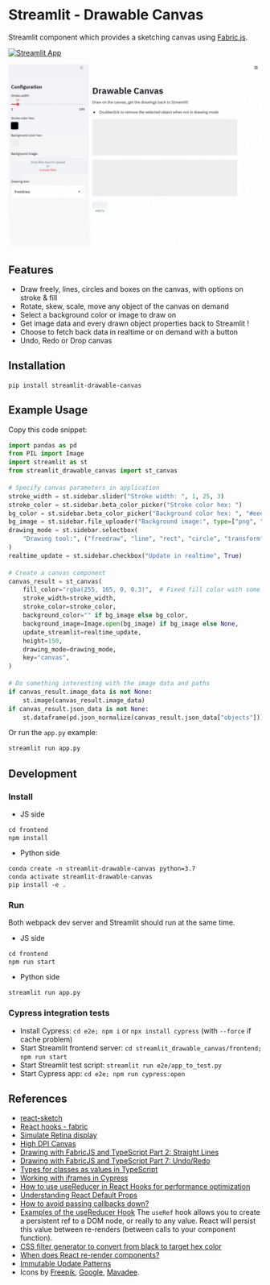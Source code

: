 # Streamlit - Drawable Canvas

Streamlit component which provides a sketching canvas using [Fabric.js](http://fabricjs.com/).

[![Streamlit App](https://static.streamlit.io/badges/streamlit_badge_black_white.svg)](https://share.streamlit.io/andfanilo/streamlit-drawable-canvas-demo/master/app.py)

![](./img/demo.gif)

## Features

- Draw freely, lines, circles and boxes on the canvas, with options on stroke & fill
- Rotate, skew, scale, move any object of the canvas on demand
- Select a background color or image to draw on
- Get image data and every drawn object properties back to Streamlit !
- Choose to fetch back data in realtime or on demand with a button
- Undo, Redo or Drop canvas

## Installation

```shell script
pip install streamlit-drawable-canvas
```

## Example Usage

Copy this code snippet:

```python
import pandas as pd
from PIL import Image
import streamlit as st
from streamlit_drawable_canvas import st_canvas

# Specify canvas parameters in application
stroke_width = st.sidebar.slider("Stroke width: ", 1, 25, 3)
stroke_color = st.sidebar.beta_color_picker("Stroke color hex: ")
bg_color = st.sidebar.beta_color_picker("Background color hex: ", "#eee")
bg_image = st.sidebar.file_uploader("Background image:", type=["png", "jpg"])
drawing_mode = st.sidebar.selectbox(
    "Drawing tool:", ("freedraw", "line", "rect", "circle", "transform")
)
realtime_update = st.sidebar.checkbox("Update in realtime", True)

# Create a canvas component
canvas_result = st_canvas(
    fill_color="rgba(255, 165, 0, 0.3)",  # Fixed fill color with some opacity
    stroke_width=stroke_width,
    stroke_color=stroke_color,
    background_color="" if bg_image else bg_color,
    background_image=Image.open(bg_image) if bg_image else None,
    update_streamlit=realtime_update,
    height=150,
    drawing_mode=drawing_mode,
    key="canvas",
)

# Do something interesting with the image data and paths
if canvas_result.image_data is not None:
    st.image(canvas_result.image_data)
if canvas_result.json_data is not None:
    st.dataframe(pd.json_normalize(canvas_result.json_data["objects"]))
```

Or run the `app.py` example:

```sh
streamlit run app.py
```

## Development

### Install

- JS side

```shell script
cd frontend
npm install
```

- Python side

```shell script
conda create -n streamlit-drawable-canvas python=3.7
conda activate streamlit-drawable-canvas
pip install -e .
```

### Run

Both webpack dev server and Streamlit should run at the same time.

- JS side

```shell script
cd frontend
npm run start
```

- Python side

```shell script
streamlit run app.py
```

### Cypress integration tests

- Install Cypress: `cd e2e; npm i` or `npx install cypress` (with `--force` if cache problem)
- Start Streamlit frontend server: `cd streamlit_drawable_canvas/frontend; npm run start`
- Start Streamlit test script: `streamlit run e2e/app_to_test.py`
- Start Cypress app: `cd e2e; npm run cypress:open`

## References

- [react-sketch](https://github.com/tbolis/react-sketch)
- [React hooks - fabric](https://github.com/fabricjs/fabric.js/issues/5951#issuecomment-563427231)
- [Simulate Retina display](https://stackoverflow.com/questions/12243549/how-to-test-a-webpage-meant-for-retina-display)
- [High DPI Canvas](https://www.html5rocks.com/en/tutorials/canvas/hidpi/)
- [Drawing with FabricJS and TypeScript Part 2: Straight Lines](https://exceptionnotfound.net/drawing-with-fabricjs-and-typescript-part-2-straight-lines/)
- [Drawing with FabricJS and TypeScript Part 7: Undo/Redo](https://exceptionnotfound.net/drawing-with-fabricjs-and-typescript-part-7-undo-redo/)
- [Types for classes as values in TypeScript](https://2ality.com/2020/04/classes-as-values-typescript.html)
- [Working with iframes in Cypress](https://www.cypress.io/blog/2020/02/12/working-with-iframes-in-cypress/)
- [How to use useReducer in React Hooks for performance optimization](https://medium.com/crowdbotics/how-to-use-usereducer-in-react-hooks-for-performance-optimization-ecafca9e7bf5)
- [Understanding React Default Props](https://blog.bitsrc.io/understanding-react-default-props-5c50401ed37d)
- [How to avoid passing callbacks down?](https://reactjs.org/docs/hooks-faq.html#how-to-avoid-passing-callbacks-down)
- [Examples of the useReducer Hook](https://daveceddia.com/usereducer-hook-examples/) The `useRef` hook allows you to create a persistent ref to a DOM node, or really to any value. React will persist this value between re-renders (between calls to your component function).
- [CSS filter generator to convert from black to target hex color](https://codepen.io/sosuke/pen/Pjoqqp)
- [When does React re-render components?](https://felixgerschau.com/react-rerender-components/#when-does-react-re-render)
- [Immutable Update Patterns](https://redux.js.org/recipes/structuring-reducers/immutable-update-patterns)
- Icons by [Freepik](https://www.flaticon.com/authors/freepik), [Google](https://www.flaticon.com/authors/google), [Mavadee](https://www.flaticon.com/authors/mavadee).
